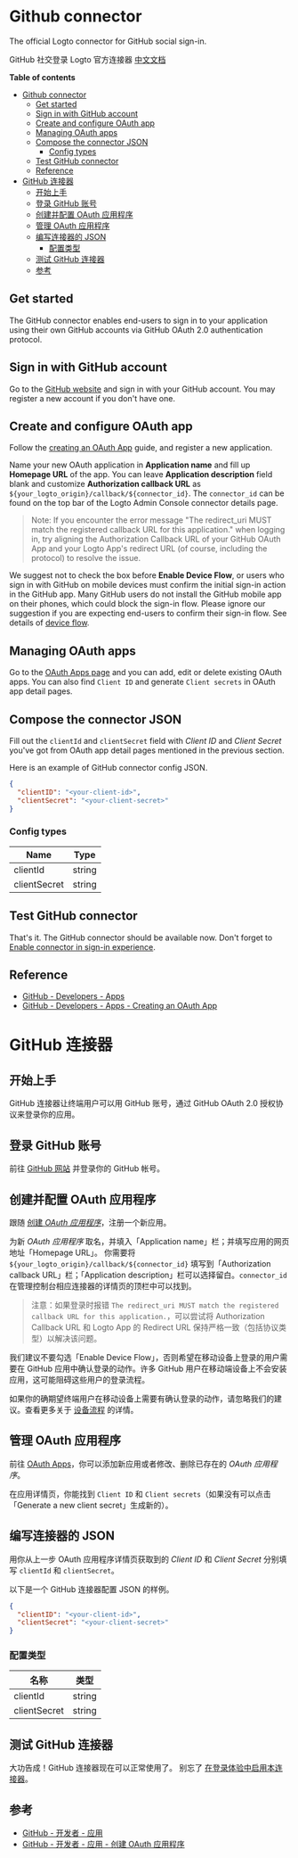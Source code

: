 # Github connector

The official Logto connector for GitHub social sign-in.

GitHub 社交登录 Logto 官方连接器 [中文文档](#github-连接器)

**Table of contents**

- [Github connector](#github-connector)
  - [Get started](#get-started)
  - [Sign in with GitHub account](#sign-in-with-github-account)
  - [Create and configure OAuth app](#create-and-configure-oauth-app)
  - [Managing OAuth apps](#managing-oauth-apps)
  - [Compose the connector JSON](#compose-the-connector-json)
    - [Config types](#config-types)
  - [Test GitHub connector](#test-github-connector)
  - [Reference](#reference)
- [GitHub 连接器](#github-连接器)
  - [开始上手](#开始上手)
  - [登录 GitHub 账号](#登录-github-账号)
  - [创建并配置 OAuth 应用程序](#创建并配置-oauth-应用程序)
  - [管理 OAuth 应用程序](#管理-oauth-应用程序)
  - [编写连接器的 JSON](#编写连接器的-json)
    - [配置类型](#配置类型)
  - [测试 GitHub 连接器](#测试-github-连接器)
  - [参考](#参考)

## Get started

The GitHub connector enables end-users to sign in to your application using their own GitHub accounts via GitHub OAuth 2.0 authentication protocol.

## Sign in with GitHub account

Go to the [GitHub website](https://github.com/) and sign in with your GitHub account. You may register a new account if you don't have one.

## Create and configure OAuth app

Follow the [creating an OAuth App](https://docs.github.com/en/developers/apps/building-oauth-apps/creating-an-oauth-app) guide, and register a new application.

Name your new OAuth application in **Application name** and fill up **Homepage URL** of the app.
You can leave **Application description** field blank and customize **Authorization callback URL** as `${your_logto_origin}/callback/${connector_id}`. The `connector_id` can be found on the top bar of the Logto Admin Console connector details page.

> Note: If you encounter the error message "The redirect_uri MUST match the registered callback URL for this application." when logging in, try aligning the Authorization Callback URL of your GitHub OAuth App and your Logto App's redirect URL (of course, including the protocol) to resolve the issue.

We suggest not to check the box before **Enable Device Flow**, or users who sign in with GitHub on mobile devices must confirm the initial sign-in action in the GitHub app. Many GitHub users do not install the GitHub mobile app on their phones, which could block the sign-in flow. Please ignore our suggestion if you are expecting end-users to confirm their sign-in flow. See details of [device flow](https://docs.github.com/en/developers/apps/building-oauth-apps/authorizing-oauth-apps#device-flow).

## Managing OAuth apps

Go to the [OAuth Apps page](https://github.com/settings/developers) and you can add, edit or delete existing OAuth apps.
You can also find `Client ID` and generate `Client secrets` in OAuth app detail pages.

## Compose the connector JSON

Fill out the `clientId` and `clientSecret` field with _Client ID_ and _Client Secret_ you've got from OAuth app detail pages mentioned in the previous section.

Here is an example of GitHub connector config JSON.

```json
{
  "clientID": "<your-client-id>",
  "clientSecret": "<your-client-secret>"
}
```

### Config types

| Name         | Type   |
|--------------|--------|
| clientId     | string |
| clientSecret | string |


## Test GitHub connector

That's it. The GitHub connector should be available now. Don't forget to [Enable connector in sign-in experience](https://docs.logto.io/docs/tutorials/get-started/enable-social-sign-in#enable-connector-in-sign-in-experience).

## Reference

- [GitHub - Developers - Apps](https://docs.github.com/en/developers/apps/getting-started-with-apps/about-apps)
- [GitHub - Developers - Apps - Creating an OAuth App](https://docs.github.com/en/developers/apps/building-oauth-apps/creating-an-oauth-app)

# GitHub 连接器

## 开始上手

GitHub 连接器让终端用户可以用 GitHub 账号，通过 GitHub OAuth 2.0 授权协议来登录你的应用。

## 登录 GitHub 账号

前往 [GitHub 网站](https://github.com/) 并登录你的 GitHub 帐号。

## 创建并配置 OAuth 应用程序

跟随 [创建 _OAuth 应用程序_](https://docs.github.com/cn/developers/apps/building-oauth-apps/creating-an-oauth-app)，注册一个新应用。

为新 _OAuth 应用程序_ 取名，并填入「Application name」栏；并填写应用的网页地址「Homepage URL」。
你需要将 `${your_logto_origin}/callback/${connector_id}` 填写到「Authorization callback URL」栏；「Application description」栏可以选择留白。`connector_id` 在管理控制台相应连接器的详情页的顶栏中可以找到。

> 注意：如果登录时报错 `The redirect_uri MUST match the registered callback URL for this application.`，可以尝试将 Authorization Callback URL 和 Logto App 的 Redirect URL 保持严格一致（包括协议类型）以解决该问题。

我们建议不要勾选「Enable Device Flow」，否则希望在移动设备上登录的用户需要在 GitHub 应用中确认登录的动作。许多 GitHub 用户在移动端设备上不会安装应用，这可能阻碍这些用户的登录流程。

如果你的确期望终端用户在移动设备上需要有确认登录的动作，请忽略我们的建议。查看更多关于 [设备流程](https://docs.github.com/cn/developers/apps/building-oauth-apps/authorizing-oauth-apps#device-flow) 的详情。

## 管理 OAuth 应用程序

前往 [OAuth Apps](https://github.com/settings/developers)，你可以添加新应用或者修改、删除已存在的 _OAuth 应用程序_。

在应用详情页，你能找到 `Client ID` 和 `Client secrets`（如果没有可以点击「Generate a new client secret」生成新的）。

## 编写连接器的 JSON

用你从上一步 OAuth 应用程序详情页获取到的 _Client ID_ 和 _Client Secret_ 分别填写 `clientId` 和 `clientSecret`。

以下是一个 GitHub 连接器配置 JSON 的样例。

```json
{
  "clientID": "<your-client-id>",
  "clientSecret": "<your-client-secret>"
}
```

### 配置类型

| 名称         | 类型    |
|--------------|--------|
| clientId     | string |
| clientSecret | string |

## 测试 GitHub 连接器

大功告成！GitHub 连接器现在可以正常使用了。
别忘了 [在登录体验中启用本连接器](https://docs.logto.io/zh-cn/docs/tutorials/get-started/enable-social-sign-in/#%E5%9C%A8%E7%99%BB%E5%BD%95%E4%BD%93%E9%AA%8C%E4%B8%AD%E5%90%AF%E7%94%A8%E8%BF%9E%E6%8E%A5%E5%99%A8)。

## 参考

- [GitHub - 开发者 - 应用](https://docs.github.com/cn/developers/apps/getting-started-with-apps/about-apps)
- [GitHub - 开发者 - 应用 - 创建 OAuth 应用程序](https://docs.github.com/cn/developers/apps/building-oauth-apps/creating-an-oauth-app)
